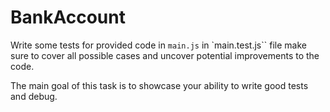# BankAccount

Write some tests for provided code in `main.js` in `main.test.js`` file
make sure to cover all possible cases and uncover potential improvements to the code.

The main goal of this task is to showcase your ability to write
good tests and debug.
